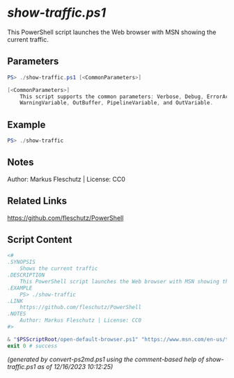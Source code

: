 *show-traffic.ps1*
================

This PowerShell script launches the Web browser with MSN showing the current traffic.

Parameters
----------
```powershell
PS> ./show-traffic.ps1 [<CommonParameters>]

[<CommonParameters>]
    This script supports the common parameters: Verbose, Debug, ErrorAction, ErrorVariable, WarningAction, 
    WarningVariable, OutBuffer, PipelineVariable, and OutVariable.
```

Example
-------
```powershell
PS> ./show-traffic

```

Notes
-----
Author: Markus Fleschutz | License: CC0

Related Links
-------------
https://github.com/fleschutz/PowerShell

Script Content
--------------
```powershell
<#
.SYNOPSIS
	Shows the current traffic 
.DESCRIPTION
	This PowerShell script launches the Web browser with MSN showing the current traffic.
.EXAMPLE
	PS> ./show-traffic
.LINK
	https://github.com/fleschutz/PowerShell
.NOTES
	Author: Markus Fleschutz | License: CC0
#>

& "$PSScriptRoot/open-default-browser.ps1" "https://www.msn.com/en-us/traffic?lvl=11&intent=roadClosures"
exit 0 # success
```

*(generated by convert-ps2md.ps1 using the comment-based help of show-traffic.ps1 as of 12/16/2023 10:12:25)*
